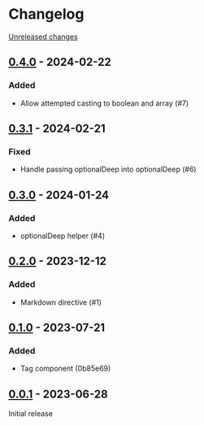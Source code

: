 # Changelog 

[Unreleased changes](https://github.com/rapidez/blade-directives/compare/0.4.0...master)
## [0.4.0](https://github.com/rapidez/blade-directives/releases/tag/0.4.0) - 2024-02-22

### Added

- Allow attempted casting to boolean and array (#7)

## [0.3.1](https://github.com/rapidez/blade-directives/releases/tag/0.3.1) - 2024-02-21

### Fixed

- Handle passing optionalDeep into optionalDeep (#6)

## [0.3.0](https://github.com/rapidez/blade-directives/releases/tag/0.3.0) - 2024-01-24

### Added

- optionalDeep helper (#4)

## [0.2.0](https://github.com/rapidez/blade-directives/releases/tag/0.2.0) - 2023-12-12

### Added

- Markdown directive (#1)

## [0.1.0](https://github.com/rapidez/blade-directives/releases/tag/0.1.0) - 2023-07-21

### Added

- Tag component (0b85e69)

## [0.0.1](https://github.com/rapidez/blade-directives/releases/tag/0.0.1) - 2023-06-28

Initial release


